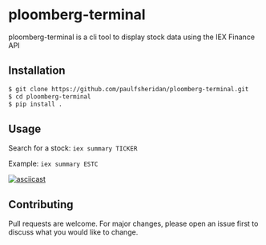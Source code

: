 # ploomberg-terminal

ploomberg-terminal is a cli tool to display stock data using the IEX Finance API

## Installation
```bash
$ git clone https://github.com/paulfsheridan/ploomberg-terminal.git
$ cd ploomberg-terminal
$ pip install .
```

## Usage

Search for a stock: `iex summary TICKER`

Example: `iex summary ESTC`

[![asciicast](https://asciinema.org/a/Z3xyfDZOOC45PF8LiUk9Yd1T7.svg)](https://asciinema.org/a/Z3xyfDZOOC45PF8LiUk9Yd1T7)




## Contributing
Pull requests are welcome. For major changes, please open an issue first to discuss what you would like to change.
